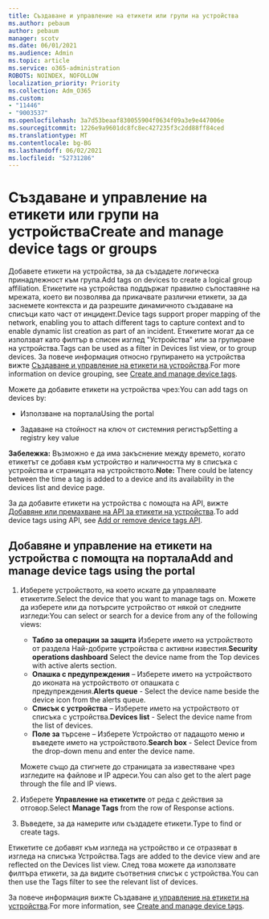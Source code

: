 ```yaml
---
title: Създаване и управление на етикети или групи на устройства
ms.author: pebaum
author: pebaum
manager: scotv
ms.date: 06/01/2021
ms.audience: Admin
ms.topic: article
ms.service: o365-administration
ROBOTS: NOINDEX, NOFOLLOW
localization_priority: Priority
ms.collection: Adm_O365
ms.custom:
- "11446"
- "9003537"
ms.openlocfilehash: 3a7d53beaaf830055904f0634f09a3e9e447006e
ms.sourcegitcommit: 1226e9a9601dc8fc8ec427235f3c2dd88ff84ced
ms.translationtype: MT
ms.contentlocale: bg-BG
ms.lasthandoff: 06/02/2021
ms.locfileid: "52731286"
---
```

# <a name="create-and-manage-device-tags-or-groups"></a><span data-ttu-id="f0a0a-102">Създаване и управление на етикети или групи на устройства</span><span class="sxs-lookup"><span data-stu-id="f0a0a-102">Create and manage device tags or groups</span></span>

<span data-ttu-id="f0a0a-103">Добавете етикети на устройства, за да създадете логическа принадлежност към група.</span><span class="sxs-lookup"><span data-stu-id="f0a0a-103">Add tags on devices to create a logical group affiliation.</span></span> <span data-ttu-id="f0a0a-104">Етикетите на устройства поддържат правилно съпоставяне на мрежата, което ви позволява да прикачвате различни етикети, за да заснемете контекста и да разрешите динамичното създаване на списъци като част от инцидент.</span><span class="sxs-lookup"><span data-stu-id="f0a0a-104">Device tags support proper mapping of the network, enabling you to attach different tags to capture context and to enable dynamic list creation as part of an incident.</span></span> <span data-ttu-id="f0a0a-105">Етикетите могат да се използват като филтър в списен изглед "Устройства" или за групиране на устройства.</span><span class="sxs-lookup"><span data-stu-id="f0a0a-105">Tags can be used as a filter in Devices list view, or to group devices.</span></span> <span data-ttu-id="f0a0a-106">За повече информация относно групирането на устройства вижте [Създаване и управление на етикети на устройства](/microsoft-365/security/defender-endpoint/machine-tags).</span><span class="sxs-lookup"><span data-stu-id="f0a0a-106">For more information on device grouping, see [Create and manage device tags](/microsoft-365/security/defender-endpoint/machine-tags).</span></span>

<span data-ttu-id="f0a0a-107">Можете да добавите етикети на устройства чрез:</span><span class="sxs-lookup"><span data-stu-id="f0a0a-107">You can add tags on devices by:</span></span>

- <span data-ttu-id="f0a0a-108">Използване на портала</span><span class="sxs-lookup"><span data-stu-id="f0a0a-108">Using the portal</span></span>

- <span data-ttu-id="f0a0a-109">Задаване на стойност на ключ от системния регистър</span><span class="sxs-lookup"><span data-stu-id="f0a0a-109">Setting a registry key value</span></span>
 
<span data-ttu-id="f0a0a-110">**Забележка:** Възможно е да има закъснение между времето, когато етикетът се добавя към устройство и наличността му в списъка с устройства и страницата на устройството.</span><span class="sxs-lookup"><span data-stu-id="f0a0a-110">**Note:** There could be latency between the time a tag is added to a device and its availability in the devices list and device page.</span></span>

<span data-ttu-id="f0a0a-111">За да добавите етикети на устройства с помощта на API, вижте [Добавяне или премахване на API за етикети на устройства](/microsoft-365/security/defender-endpoint/add-or-remove-machine-tags).</span><span class="sxs-lookup"><span data-stu-id="f0a0a-111">To add device tags using API, see [Add or remove device tags API](/microsoft-365/security/defender-endpoint/add-or-remove-machine-tags).</span></span>

## <a name="add-and-manage-device-tags-using-the-portal"></a><span data-ttu-id="f0a0a-112">Добавяне и управление на етикети на устройства с помощта на портала</span><span class="sxs-lookup"><span data-stu-id="f0a0a-112">Add and manage device tags using the portal</span></span>

1. <span data-ttu-id="f0a0a-113">Изберете устройството, на което искате да управлявате етикетите.</span><span class="sxs-lookup"><span data-stu-id="f0a0a-113">Select the device that you want to manage tags on.</span></span> <span data-ttu-id="f0a0a-114">Можете да изберете или да потърсите устройство от някой от следните изгледи:</span><span class="sxs-lookup"><span data-stu-id="f0a0a-114">You can select or search for a device from any of the following views:</span></span>

    - <span data-ttu-id="f0a0a-115">**Табло за операции за защита** Изберете името на устройството от раздела Най-добрите устройства с активни известия.</span><span class="sxs-lookup"><span data-stu-id="f0a0a-115">**Security operations dashboard** Select the device name from the Top devices with active alerts section.</span></span>
    - <span data-ttu-id="f0a0a-116">**Опашка с предупреждения** – Изберете името на устройството до иконата на устройството от опашката с предупреждения.</span><span class="sxs-lookup"><span data-stu-id="f0a0a-116">**Alerts queue** - Select the device name beside the device icon from the alerts queue.</span></span>
    - <span data-ttu-id="f0a0a-117">**Списък с устройства** – Изберете името на устройството от списъка с устройства.</span><span class="sxs-lookup"><span data-stu-id="f0a0a-117">**Devices list** - Select the device name from the list of devices.</span></span>
    - <span data-ttu-id="f0a0a-118">**Поле за** търсене – Изберете Устройство от падащото меню и въведете името на устройството.</span><span class="sxs-lookup"><span data-stu-id="f0a0a-118">**Search box** - Select Device from the drop-down menu and enter the device name.</span></span>

    <span data-ttu-id="f0a0a-119">Можете също да стигнете до страницата за известяване чрез изгледите на файлове и IP адреси.</span><span class="sxs-lookup"><span data-stu-id="f0a0a-119">You can also get to the alert page through the file and IP views.</span></span>

1. <span data-ttu-id="f0a0a-120">Изберете **Управление на етикетите** от реда с действия за отговор.</span><span class="sxs-lookup"><span data-stu-id="f0a0a-120">Select **Manage Tags** from the row of Response actions.</span></span>

1. <span data-ttu-id="f0a0a-121">Въведете, за да намерите или създадете етикети.</span><span class="sxs-lookup"><span data-stu-id="f0a0a-121">Type to find or create tags.</span></span>

<span data-ttu-id="f0a0a-122">Етикетите се добавят към изгледа на устройство и се отразяват в изгледа на списъка Устройства.</span><span class="sxs-lookup"><span data-stu-id="f0a0a-122">Tags are added to the device view and are reflected on the Devices list view.</span></span> <span data-ttu-id="f0a0a-123">След това можете да използвате филтъра етикети, за да видите съответния списък с устройства.</span><span class="sxs-lookup"><span data-stu-id="f0a0a-123">You can then use the Tags filter to see the relevant list of devices.</span></span>

<span data-ttu-id="f0a0a-124">За повече информация вижте Създаване [и управление на етикети на устройства](/microsoft-365/security/defender-endpoint/machine-tags).</span><span class="sxs-lookup"><span data-stu-id="f0a0a-124">For more information, see [Create and manage device tags](/microsoft-365/security/defender-endpoint/machine-tags).</span></span>